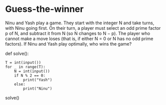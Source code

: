 # Guess-the-winner

Ninu and Yash play a game. They start with the integer N and take turns, with Ninu going first.
On their turn, a player must select an odd prime factor p of N, and subtract it from N (so N changes to N − p).
The player who cannot make a move loses (that is, if either N = 0 or N has no odd prime factors).
If Ninu and Yash play optimally, who wins the game?

def solve():

    T = int(input())  
    for _ in range(T):
        N = int(input()) 
        if N % 2 == 0:
            print("Yash")  
        else:
            print("Ninu") 

solve()
